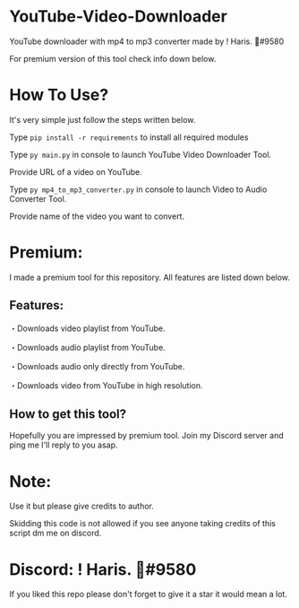 # YouTube-Video-Downloader
YouTube downloader with mp4 to mp3 converter made by ! Haris. 🥀#9580

For premium version of this tool check info down below.

# How To Use?
It's very simple just follow the steps written below.

Type `pip install -r requirements` to install all required modules

Type `py main.py` in console to launch YouTube Video Downloader Tool.

Provide URL of a video on YouTube.

Type `py mp4_to_mp3_converter.py` in console to launch Video to Audio Converter Tool.

Provide name of the video you want to convert.

# Premium:
I made a premium tool for this repository. All features are listed down below.
## Features:

・Downloads video playlist from YouTube.

・Downloads audio playlist from YouTube.

・Downloads audio only directly from YouTube.

・Downloads video from YouTube in high resolution.


## How to get this tool?
Hopefully you are impressed by premium tool. Join my Discord server and ping me I'll reply to you asap.
# Note:
Use it but please give credits to author.

Skidding this code is not allowed if you see anyone taking credits of this script dm me on discord.

# Discord: ! Haris. 🥀#9580
If you liked this repo please don't forget to give it a star it would mean a lot.
